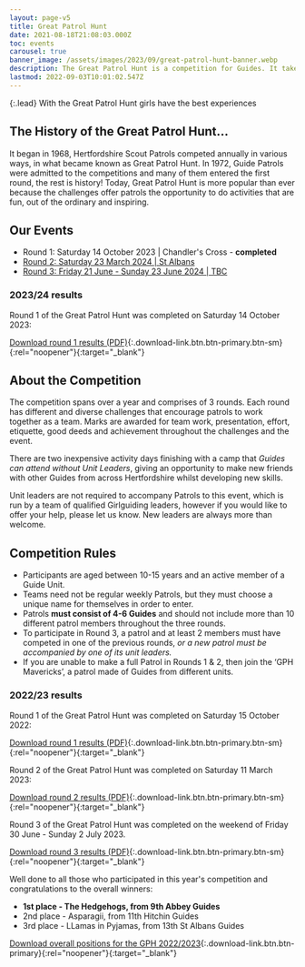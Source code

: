 ```yaml
---
layout: page-v5
title: Great Patrol Hunt
date: 2021-08-18T21:08:03.000Z
toc: events
carousel: true
banner_image: /assets/images/2023/09/great-patrol-hunt-banner.webp
description: The Great Patrol Hunt is a competition for Guides. It takes place over three rounds culminating in a residential weekend.
lastmod: 2022-09-03T10:01:02.547Z
---
```

{:.lead}
With the Great Patrol Hunt girls have the best experiences

## The History of the Great Patrol Hunt&#8230;

It began in 1968, Hertfordshire Scout Patrols competed annually in various ways, in what became known as Great Patrol Hunt. In 1972, Guide Patrols were admitted to the competitions and many of them entered the first round, the rest is history! Today, Great Patrol Hunt is more popular than ever because the challenges offer patrols the opportunity to do activities that are fun, out of the ordinary and inspiring.

## Our Events

- Round 1: Saturday 14 October 2023 \| Chandler's Cross - **completed**
- [Round 2: Saturday 23 March 2024 \| St Albans](round-2/)
- [Round 3: Friday 21 June - Sunday 23 June 2024 \| TBC](round-3/)

### 2023/24 results

Round 1 of the Great Patrol Hunt was completed on Saturday 14 October 2023:

[Download round 1 results (PDF)](/assets/docs/2023/great-patrol-hunt-round1-23-24.pdf){:.download-link.btn.btn-primary.btn-sm}{:rel="noopener"}{:target="_blank"}

## About the Competition

The competition spans over a year and comprises of 3 rounds. Each round has different and diverse challenges that encourage patrols to work together as a team. Marks are awarded for team work, presentation, effort, etiquette, good deeds and achievement throughout the challenges and the event.

There are two inexpensive activity days finishing with a camp that _Guides can attend without Unit Leaders_, giving an opportunity to make new friends with other Guides from across Hertfordshire whilst developing new skills.

Unit leaders are not required to accompany Patrols to this event, which is run by a team of qualified Girlguiding leaders, however if you would like to offer your help, please let us know.  New leaders are always more than welcome.

## Competition Rules

- Participants are aged between 10-15 years and an active member of a Guide Unit.
- Teams need not be regular weekly Patrols, but they must choose a unique name for themselves in order to enter.
- Patrols **must consist of 4-6 Guides** and should not include more than 10 different patrol members throughout the three rounds.
- To participate in Round 3, a patrol and at least 2 members must have competed in one of the previous rounds, _or a new patrol must be accompanied by one of its unit leaders._
- If you are unable to make a full Patrol in Rounds 1 &amp; 2,  then  join the &#8216;GPH Mavericks&#8217;, a patrol made of Guides from different units.

### 2022/23 results

Round 1 of the Great Patrol Hunt was completed on Saturday 15 October 2022:

[Download round 1 results (PDF)](/assets/docs/2022/gph-2022-23-round1-results.pdf){:.download-link.btn.btn-primary.btn-sm}{:rel="noopener"}{:target="_blank"}

Round 2 of the Great Patrol Hunt was completed on Saturday 11 March 2023:

[Download round 2 results (PDF)](/assets/docs/2023/great-patrol-hunt-round-2-results-22-23.pdf){:.download-link.btn.btn-primary.btn-sm}{:rel="noopener"}{:target="_blank"}

Round 3 of the Great Patrol Hunt was completed on the weekend of Friday 30 June - Sunday 2 July 2023.

[Download round 3 results (PDF)](/assets/docs/2023/great-patrol-hunt-2023-round3-results.pdf){:.download-link.btn.btn-primary.btn-sm}{:rel="noopener"}{:target="_blank"}

Well done to all those who participated in this year's competition and congratulations to the overall winners:

- **1st place - The Hedgehogs, from 9th Abbey Guides**
- 2nd place - Asparagii, from 11th Hitchin Guides
- 3rd place - LLamas in Pyjamas, from 13th St Albans Guides

[Download overall positions for the GPH 2022/2023](/assets/docs/2023/great-patrol-hunt-2023-overall-results.pdf){:.download-link.btn.btn-primary}{:rel="noopener"}{:target="_blank"}
